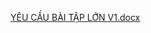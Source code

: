 [YÊU CẦU BÀI TẬP LỚN V1.docx](https://github.com/user-attachments/files/19479163/YEU.C.U.BAI.T.P.L.N.V1.docx)
